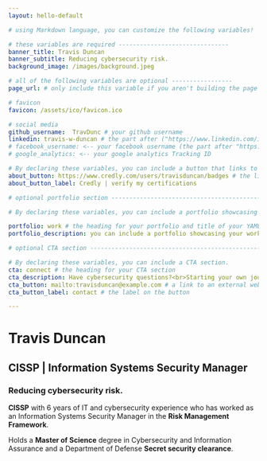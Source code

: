 ```yaml
---
layout: hello-default

# using Markdown language, you can customize the following variables!

# these variables are required -------------------------------
banner_title: Travis Duncan
banner_subtitle: Reducing cybersecurity risk.
background_image: /images/background.jpeg

# all of the following variables are optional -----------------
page_url: # only include this variable if you aren't building the page to your primary domain 

# favicon
favicon: /assets/ico/favicon.ico

# social media
github_username:  TravDunc # your github username
linkedin: travis-w-duncan # the part after ("https://www.linkedin.com/in/...")
# facebook_username: <-- your facebook username (the part after "https://www.facebook.com/...")
# google_analytics: <-- your google analytics Tracking ID

# By declaring these variables, you can include a button that links to an external website or to media.
about_button: https://www.credly.com/users/travisduncan/badges # the link
about_button_label: Credly | verify my certifications

# optional portfolio section ------------------------------------------

# By declaring these variables, you can include a portfolio showcasing your work and organize your portfolio's items into a custom layout, all without adding any CSS. In addition, you must 1) create an HTML file in the_includes folder for each project with the text you'd like to display, and 2) create a YAML file in the _data folder describing the order in which each project should be shown and categorized. See `/includes/example.html` and `/_data/work.yml` for examples.

portfolio: work # the heading for your portfolio and title of your YAML file
portfolio_description: you can include a portfolio showcasing your work and organize your portfolio's items into a custom layout, all without adding any CSS. # a description to be desplayed below the heading and above the content

# optional CTA section --------------------------------------------------

# By declaring these variables, you can include a CTA section.
cta: connect # the heading for your CTA section
cta_description: Have cybersecurity questions?<br>Starting your own journey in the Risk Management Framework or Governance, Risk, and Compliance?<br><br>Contact me! # a description to be desplayed below the heading and above the content
cta_button: mailto:travisduncan@example.com # a link to an external website or to media
cta_button_label: contact # the label on the button

---			
```

[//]: # (write a bit about yourself here)
# Travis Duncan

## CISSP | Information Systems Security Manager

### **Reducing cybersecurity risk**.
  
**CISSP** with 6 years of IT and cybersecurity experience who has worked as an
Information Systems Security Manager in the **Risk Management Framework**.
  
Holds a **Master of Science** degree in
Cybersecurity and Information Assurance and a Department of Defense **Secret security clearance**.
